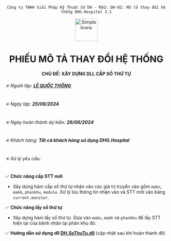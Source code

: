 
<div align="center">

`Công ty TNHH Giải Pháp Kỹ Thuật Số DH - Mẫu: DH-02: Mô tả thay đổi hệ thống DHG.Hospital 3.1`

</div>

<div align="center">
  <img src="https://raw.githubusercontent.com/dh-hos/dhg.hospitalprinter/main/Deploy_Tools/Logo.ico" alt="Simple Icons" width=70>
  <h1>PHIẾU MÔ TẢ THAY ĐỔI HỆ THỐNG</h1>  
</div>
<div align="center">

#### CHỦ ĐỀ: XÂY DỰNG DLL CẤP SỐ THỨ TỰ

</div>

###### :eight_spoked_asterisk: Người lập: [**LÊ QUỐC THỐNG**](https://github.com/lequocthong29)


###### :eight_spoked_asterisk: Ngày lập: **25/06/2024**

###### :eight_spoked_asterisk: Ngày hoàn thành dự kiến: **26/06/2024**

###### :eight_spoked_asterisk: Khách hàng: **Tất cả khách hàng sử dụng DHG.Hospital**

###### :eight_spoked_asterisk: Xử lý yêu cầu:

:white_check_mark: **Chức năng cấp STT mới**
 - Xây dựng hàm cấp số thứ tự nhận vào các giá trị truyền vào gồm `mabn`, `makb`, `phankhu`, `module`. Xử lý lưu thông tin nhận vào và STT mới vào bảng `current.monitor`.
   
:white_check_mark: **Chức năng lấy số thứ tự** 
- Xây dựng hàm lấy số thứ tự. Dựa vào `mabn`, `mabk` và `phankhu` để lấy STT hiện tại của bệnh nhân tại phân khu đó.

:white_check_mark: **Hướng dẫn sử dụng dll [**DH.SoThuTu.dll**]()**
(cập nhật sau khi hoàn thành dll)

